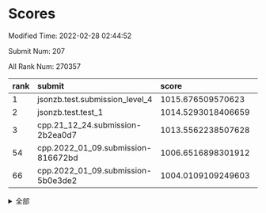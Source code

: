 # Scores

Modified Time: 2022-02-28 02:44:52

Submit Num: 207

All Rank Num: 270357

| rank |               submit               |       score        |       sigma        | pk_num |
| :--- | :--------------------------------- | :----------------- | :----------------- | :----- |
| 1    | jsonzb.test.submission_level_4     | 1015.676509570623  | 0.8422741078544589 | 5227   |
| 2    | jsonzb.test.test_1                 | 1014.5293018406659 | 0.8564789348680438 | 5226   |
| 3    | cpp.21_12_24.submission-2b2ea0d7   | 1013.5562238507628 | 0.8050627863221518 | 5226   |
| 54   | cpp.2022_01_09.submission-816672bd | 1006.6516898301912 | 0.7153715018054384 | 5228   |
| 66   | cpp.2022_01_09.submission-5b0e3de2 | 1004.0109109249603 | 0.7171888962044679 | 5226   |


<details>
<summary>全部</summary>

| rank |                 submit                 |       score        |       sigma        | pk_num |
| :--- | :------------------------------------- | :----------------- | :----------------- | :----- |
| 1    | jsonzb.test.submission_level_4         | 1015.676509570623  | 0.8422741078544589 | 5227   |
| 2    | jsonzb.test.test_1                     | 1014.5293018406659 | 0.8564789348680438 | 5226   |
| 3    | cpp.21_12_24.submission-2b2ea0d7       | 1013.5562238507628 | 0.8050627863221518 | 5226   |
| 4    | gobigger.level_3.submission_level_3_3  | 1011.2915511398209 | 0.7564671072407034 | 5223   |
| 5    | gobigger.level_3.submission_level_3_22 | 1011.164873609102  | 0.761750011571437  | 5225   |
| 6    | gobigger.level_3.submission_level_3_15 | 1011.1029582530346 | 0.7746455532089652 | 5225   |
| 7    | gobigger.level_3.submission_level_3_36 | 1011.0566657491946 | 0.7542499059953098 | 5222   |
| 8    | gobigger.level_3.submission_level_3_27 | 1010.9888508570747 | 0.7672738116397426 | 5221   |
| 9    | gobigger.level_3.submission_level_3_18 | 1010.912868861679  | 0.7850013395703745 | 5227   |
| 10   | gobigger.level_3.submission_level_3_31 | 1010.9025136471596 | 0.7987096148442808 | 5226   |
| 11   | gobigger.level_3.submission_level_3_45 | 1010.8198818945064 | 0.7589773719517559 | 5227   |
| 12   | gobigger.level_3.submission_level_3_5  | 1010.8106386236951 | 0.7548266748942154 | 5228   |
| 13   | gobigger.level_3.submission_level_3_41 | 1010.781670493974  | 0.7643159683622943 | 5220   |
| 14   | gobigger.level_3.submission_level_3_47 | 1010.7186451385878 | 0.7627383311346132 | 5221   |
| 15   | gobigger.level_3.submission_level_3_42 | 1010.6779975427283 | 0.749770077293563  | 5225   |
| 16   | gobigger.level_3.submission_level_3_38 | 1010.674928526178  | 0.7476273524710686 | 5224   |
| 17   | gobigger.level_3.submission_level_3_19 | 1010.615457538613  | 0.7565441867815021 | 5230   |
| 18   | gobigger.level_3.submission_level_3_0  | 1010.5437224508472 | 0.7386926960407821 | 5226   |
| 19   | gobigger.level_3.submission_level_3_2  | 1010.3997480210006 | 0.7524625896262924 | 5224   |
| 20   | gobigger.level_3.submission_level_3_34 | 1010.3789890573358 | 0.7421104279305535 | 5225   |
| 21   | gobigger.level_3.submission_level_3_6  | 1010.3377436180851 | 0.7499982302429644 | 5220   |
| 22   | gobigger.level_3.submission_level_3_28 | 1010.2942501854176 | 0.7538895676677125 | 5220   |
| 23   | gobigger.level_3.submission_level_3_12 | 1010.1171886815131 | 0.7703975672085425 | 5222   |
| 24   | gobigger.level_3.submission_level_3_10 | 1010.0981657315788 | 0.745901844515484  | 5224   |
| 25   | gobigger.level_3.submission_level_3_26 | 1010.0556340496868 | 0.7530846305385173 | 5222   |
| 26   | gobigger.level_3.submission_level_3_30 | 1010.0245841036595 | 0.7427359305074135 | 5228   |
| 27   | gobigger.level_3.submission_level_3_7  | 1010.0125587240586 | 0.7499312161045113 | 5227   |
| 28   | gobigger.level_3.submission_level_3_40 | 1009.9950410065879 | 0.7705142338920368 | 5226   |
| 29   | gobigger.level_3.submission_level_3_25 | 1009.9860823434464 | 0.7718764355967337 | 5220   |
| 30   | gobigger.level_3.submission_level_3_14 | 1009.9650361375745 | 0.7824434245259602 | 5228   |
| 31   | gobigger.level_3.submission_level_3_4  | 1009.9056639861138 | 0.7537183235213625 | 5223   |
| 32   | gobigger.level_3.submission_level_3_8  | 1009.901418433953  | 0.7567594558617883 | 5229   |
| 33   | gobigger.level_3.submission_level_3_29 | 1009.882028120736  | 0.7477259145135634 | 5223   |
| 34   | gobigger.level_3.submission_level_3_39 | 1009.8529614660517 | 0.7536267720591828 | 5230   |
| 35   | gobigger.level_3.submission_level_3_1  | 1009.7933479808538 | 0.7600526082662208 | 5226   |
| 36   | gobigger.level_3.submission_level_3_49 | 1009.7881307187307 | 0.7540350590944542 | 5228   |
| 37   | gobigger.level_3.submission_level_3_37 | 1009.6734703080081 | 0.7471430095556074 | 5226   |
| 38   | gobigger.level_3.submission_level_3_48 | 1009.6597834963055 | 0.7527716254500046 | 5223   |
| 39   | gobigger.level_3.submission_level_3_44 | 1009.545901611959  | 0.7470105989672007 | 5227   |
| 40   | gobigger.level_3.submission_level_3_23 | 1009.4712792699951 | 0.7473976532966822 | 5224   |
| 41   | gobigger.level_3.submission_level_3_17 | 1009.4657590143064 | 0.7606552915993349 | 5225   |
| 42   | gobigger.level_3.submission_level_3_16 | 1009.2954589947605 | 0.7616530698966921 | 5226   |
| 43   | gobigger.level_3.submission_level_3_33 | 1009.2202715758123 | 0.7627382151197201 | 5224   |
| 44   | gobigger.level_3.submission_level_3_24 | 1009.1922240978525 | 0.7434503046109575 | 5221   |
| 45   | gobigger.level_3.submission_level_3_21 | 1008.9989110151107 | 0.7534115761658224 | 5221   |
| 46   | gobigger.level_3.submission_level_3_46 | 1008.988488607336  | 0.7479040197939498 | 5228   |
| 47   | gobigger.level_3.submission_level_3_35 | 1008.8843160428388 | 0.7519768176767911 | 5223   |
| 48   | gobigger.level_3.submission_level_3_43 | 1008.7575847679029 | 0.7461697843625944 | 5225   |
| 49   | gobigger.level_3.submission_level_3_20 | 1008.7427471008982 | 0.7363240595308609 | 5225   |
| 50   | gobigger.level_3.submission_level_3_32 | 1008.6814240544855 | 0.7505503760532918 | 5224   |
| 51   | gobigger.level_3.submission_level_3_11 | 1008.5295434376959 | 0.723471196751052  | 5229   |
| 52   | gobigger.level_3.submission_level_3_9  | 1008.3061946168497 | 0.7329429053083776 | 5225   |
| 53   | gobigger.level_3.submission_level_3_13 | 1008.0386995067494 | 0.7550794545764331 | 5222   |
| 54   | cpp.2022_01_09.submission-816672bd     | 1006.6516898301912 | 0.7153715018054384 | 5228   |
| 55   | gobigger.level_1.submission_level_1_17 | 1005.1750660732088 | 0.7285337432441483 | 5216   |
| 56   | gobigger.level_1.submission_level_1_24 | 1005.0997900522304 | 0.7160967053131899 | 5224   |
| 57   | gobigger.level_1.submission_level_1_14 | 1004.7222638872319 | 0.7292331818500586 | 5231   |
| 58   | gobigger.level_1.submission_level_1_11 | 1004.5791517639466 | 0.7274890925550167 | 5226   |
| 59   | gobigger.level_1.submission_level_1_0  | 1004.4602975607055 | 0.7194929813391667 | 5227   |
| 60   | gobigger.level_1.submission_level_1_39 | 1004.3507267979064 | 0.7257359635203949 | 5220   |
| 61   | gobigger.level_1.submission_level_1_35 | 1004.3399852050384 | 0.7228973144258409 | 5221   |
| 62   | gobigger.level_1.submission_level_1_45 | 1004.3229464887318 | 0.7177772760521957 | 5225   |
| 63   | gobigger.level_1.submission_level_1_41 | 1004.3221965372152 | 0.7195055400164105 | 5226   |
| 64   | gobigger.level_1.submission_level_1_32 | 1004.1832409499461 | 0.7317842511843689 | 5223   |
| 65   | gobigger.level_1.submission_level_1_37 | 1004.0295783104897 | 0.7111694532083767 | 5232   |
| 66   | cpp.2022_01_09.submission-5b0e3de2     | 1004.0109109249603 | 0.7171888962044679 | 5226   |
| 67   | gobigger.level_1.submission_level_1_26 | 1003.9973390148205 | 0.7082345045796352 | 5224   |
| 68   | gobigger.level_1.submission_level_1_30 | 1003.7514089334428 | 0.7175943016961338 | 5223   |
| 69   | gobigger.level_1.submission_level_1_42 | 1003.7317844297797 | 0.7162267946731218 | 5219   |
| 70   | gobigger.level_1.submission_level_1_47 | 1003.7081207014986 | 0.7151109397450706 | 5229   |
| 71   | gobigger.level_1.submission_level_1_40 | 1003.6832302991612 | 0.7241367929126473 | 5216   |
| 72   | gobigger.level_1.submission_level_1_8  | 1003.6453449717673 | 0.7196419197870982 | 5226   |
| 73   | gobigger.level_1.submission_level_1_10 | 1003.5210685241419 | 0.7172116937153814 | 5223   |
| 74   | gobigger.level_1.submission_level_1_13 | 1003.5018004291678 | 0.7254665206826564 | 5230   |
| 75   | gobigger.level_1.submission_level_1_19 | 1003.492735853537  | 0.7323749925366864 | 5224   |
| 76   | gobigger.level_1.submission_level_1_49 | 1003.4597987774576 | 0.7180107303599533 | 5222   |
| 77   | gobigger.level_1.submission_level_1_48 | 1003.4534474388505 | 0.7150432886967168 | 5224   |
| 78   | gobigger.level_1.submission_level_1_38 | 1003.4216117551975 | 0.7191546248188311 | 5228   |
| 79   | gobigger.level_1.submission_level_1_33 | 1003.3816043420782 | 0.7049605178951961 | 5232   |
| 80   | gobigger.level_1.submission_level_1_27 | 1003.344138834864  | 0.7062123758848413 | 5230   |
| 81   | gobigger.level_1.submission_level_1_28 | 1003.2723164936154 | 0.7274805427846471 | 5229   |
| 82   | gobigger.level_1.submission_level_1_3  | 1003.23376987138   | 0.7206500725515352 | 5224   |
| 83   | gobigger.level_1.submission_level_1_1  | 1003.13960046187   | 0.7298926140930799 | 5228   |
| 84   | gobigger.level_1.submission_level_1_18 | 1003.1188092602339 | 0.7223666788394045 | 5230   |
| 85   | gobigger.level_1.submission_level_1_25 | 1003.0013934674542 | 0.7048399830374688 | 5223   |
| 86   | gobigger.level_1.submission_level_1_43 | 1002.9569800037672 | 0.7312248579502235 | 5221   |
| 87   | gobigger.level_1.submission_level_1_5  | 1002.9127957718329 | 0.715775752382767  | 5220   |
| 88   | gobigger.level_1.submission_level_1_12 | 1002.9087014238318 | 0.7172593618362292 | 5224   |
| 89   | gobigger.level_1.submission_level_1_9  | 1002.86417922292   | 0.7319531794388681 | 5228   |
| 90   | gobigger.level_1.submission_level_1_29 | 1002.8001296459038 | 0.7209886016368487 | 5230   |
| 91   | gobigger.level_1.submission_level_1_31 | 1002.7428719223402 | 0.7225568036771068 | 5224   |
| 92   | gobigger.level_1.submission_level_1_16 | 1002.7305552301967 | 0.7154667989722097 | 5220   |
| 93   | gobigger.level_1.submission_level_1_44 | 1002.70918760097   | 0.7203001138345677 | 5221   |
| 94   | gobigger.level_1.submission_level_1_15 | 1002.6175534320191 | 0.7238309254073763 | 5222   |
| 95   | gobigger.level_1.submission_level_1_7  | 1002.6120723602129 | 0.7159178232699277 | 5219   |
| 96   | gobigger.level_1.submission_level_1_2  | 1002.6091507631802 | 0.7199109607614667 | 5223   |
| 97   | gobigger.level_1.submission_level_1_34 | 1002.5248546292678 | 0.7112965514809836 | 5229   |
| 98   | gobigger.level_1.submission_level_1_36 | 1002.500948362968  | 0.7129596614482006 | 5223   |
| 99   | gobigger.level_1.submission_level_1_22 | 1002.4631817976723 | 0.7134478152620448 | 5220   |
| 100  | gobigger.level_1.submission_level_1_46 | 1002.4518771665261 | 0.7239494942447219 | 5228   |
| 101  | gobigger.level_1.submission_level_1_6  | 1002.2730633472415 | 0.7086135461264464 | 5219   |
| 102  | gobigger.level_1.submission_level_1_23 | 1002.1562078492963 | 0.7164901551689483 | 5226   |
| 103  | gobigger.level_1.submission_level_1_21 | 1002.1066977830748 | 0.710120402201511  | 5228   |
| 104  | gobigger.level_1.submission_level_1_4  | 1002.066849811267  | 0.7272959922002763 | 5226   |
| 105  | gobigger.level_1.submission_level_1_20 | 1001.8126023583196 | 0.7178745255784604 | 5222   |
| 106  | gobigger.random.submission_random_9    | 997.3467889970478  | 0.711365732346844  | 5229   |
| 107  | gobigger.random.submission_random_45   | 997.3091883896877  | 0.7039327506759919 | 5220   |
| 108  | gobigger.random.submission_random_18   | 997.1551070739251  | 0.7181193266756497 | 5223   |
| 109  | gobigger.random.submission_random_1    | 997.1426253269473  | 0.7086098241990392 | 5229   |
| 110  | gobigger.random.submission_random_48   | 997.1272133459797  | 0.7080944022986385 | 5228   |
| 111  | gobigger.random.submission_random_5    | 996.9207899792798  | 0.708012478238402  | 5225   |
| 112  | gobigger.random.submission_random_12   | 996.6129660133199  | 0.7218505276576912 | 5224   |
| 113  | gobigger.random.submission_random_20   | 996.5774189290764  | 0.7116788102495496 | 5221   |
| 114  | gobigger.random.submission_random_23   | 996.4135773501922  | 0.7132820645397412 | 5224   |
| 115  | gobigger.random.submission_random_42   | 996.3884393902146  | 0.7091479307472893 | 5220   |
| 116  | gobigger.random.submission_random_4    | 996.3661662852895  | 0.716154691124211  | 5224   |
| 117  | gobigger.random.submission_random_47   | 996.2369200298216  | 0.7022537193670573 | 5224   |
| 118  | gobigger.random.submission_random_3    | 996.2130547713806  | 0.6984502700200514 | 5226   |
| 119  | gobigger.random.submission_random_39   | 996.1863473975078  | 0.7015104034381008 | 5221   |
| 120  | gobigger.random.submission_random_34   | 996.1634857065175  | 0.7165102587060093 | 5222   |
| 121  | gobigger.random.submission_random_24   | 996.1595652409952  | 0.7058532492988102 | 5226   |
| 122  | gobigger.random.submission_random_35   | 996.1586874477301  | 0.7041236974822286 | 5227   |
| 123  | gobigger.random.submission_random_32   | 996.1513332801713  | 0.7144248655959683 | 5227   |
| 124  | gobigger.random.submission_random_29   | 996.0977729616516  | 0.7167108578420582 | 5223   |
| 125  | gobigger.random.submission_random_37   | 996.096629926882   | 0.707804519630985  | 5221   |
| 126  | gobigger.random.submission_random_27   | 996.0822600045542  | 0.7004792013082255 | 5225   |
| 127  | gobigger.random.submission_random_10   | 996.0324253843606  | 0.7144920519137403 | 5227   |
| 128  | gobigger.random.submission_random_19   | 996.0106018037033  | 0.714316967731932  | 5225   |
| 129  | gobigger.random.submission_random_17   | 995.9965987991086  | 0.7249785108560167 | 5230   |
| 130  | gobigger.random.submission_random_40   | 995.9331023120133  | 0.7201437922517695 | 5227   |
| 131  | gobigger.random.submission_random_25   | 995.9297256484365  | 0.7139855377356173 | 5225   |
| 132  | gobigger.random.submission_random_13   | 995.9223278494669  | 0.719911398361037  | 5224   |
| 133  | gobigger.random.submission_random_28   | 995.8949065109941  | 0.7020821787837136 | 5222   |
| 134  | gobigger.random.submission_random_49   | 995.8771162951535  | 0.7033475850663626 | 5222   |
| 135  | gobigger.random.submission_random_8    | 995.8356119231082  | 0.7090600397087378 | 5225   |
| 136  | gobigger.random.submission_random_21   | 995.8252073697149  | 0.7031310470350393 | 5231   |
| 137  | gobigger.random.submission_random_2    | 995.8079808596051  | 0.7120270786344137 | 5225   |
| 138  | gobigger.random.submission_random_30   | 995.7478710667839  | 0.7285304542856721 | 5229   |
| 139  | gobigger.random.submission_random_43   | 995.7180979740119  | 0.7039102045686927 | 5229   |
| 140  | gobigger.random.submission_random_44   | 995.560191218892   | 0.7127341930001327 | 5223   |
| 141  | gobigger.random.submission_random_15   | 995.520739583319   | 0.7213228476115371 | 5220   |
| 142  | gobigger.random.submission_random_33   | 995.501482626697   | 0.7072398523693962 | 5222   |
| 143  | gobigger.random.submission_random_41   | 995.4658404290583  | 0.7065495804559203 | 5221   |
| 144  | gobigger.random.submission_random_38   | 995.45841937434    | 0.7073917049931018 | 5222   |
| 145  | gobigger.random.submission_random_0    | 995.4551336461509  | 0.6934547094188762 | 5219   |
| 146  | gobigger.random.submission_random_31   | 995.4259234888302  | 0.7198239713739972 | 5227   |
| 147  | gobigger.random.submission_random_36   | 995.2593355404869  | 0.7137211962447877 | 5218   |
| 148  | gobigger.random.submission_random_26   | 995.2327690200806  | 0.7137216695013658 | 5223   |
| 149  | gobigger.random.submission_random_46   | 995.1626887887066  | 0.7017734290461379 | 5222   |
| 150  | gobigger.random.submission_random_14   | 995.0915839764565  | 0.723534796559868  | 5221   |
| 151  | gobigger.random.submission_random_11   | 995.0517941572061  | 0.7104314371650583 | 5224   |
| 152  | gobigger.random.submission_random_6    | 995.0506621588218  | 0.721481057604948  | 5222   |
| 153  | gobigger.random.submission_random_7    | 994.8900985200976  | 0.7004594807110671 | 5221   |
| 154  | gobigger.random.submission_random_22   | 994.7839820024693  | 0.7335734177387971 | 5221   |
| 155  | gobigger.random.submission_random_16   | 994.6771071330281  | 0.7192127888236793 | 5226   |
| 156  | gobigger.level_2.submission_level_2_24 | 994.1054838930885  | 0.7450939642831758 | 5225   |
| 157  | gobigger.level_2.submission_level_2_37 | 993.7439765744851  | 0.721431220153409  | 5222   |
| 158  | gobigger.level_2.submission_level_2_48 | 993.739099596462   | 0.7351397980039694 | 5227   |
| 159  | gobigger.level_2.submission_level_2_13 | 993.555676958505   | 0.7314792485552746 | 5223   |
| 160  | gobigger.level_2.submission_level_2_19 | 993.4478177512932  | 0.743210783898686  | 5227   |
| 161  | gobigger.level_2.submission_level_2_31 | 993.3417547972332  | 0.7363454473719632 | 5226   |
| 162  | gobigger.level_2.submission_level_2_23 | 993.2967011508994  | 0.7308173736746145 | 5227   |
| 163  | gobigger.level_2.submission_level_2_40 | 993.2369536419084  | 0.7217383043580321 | 5224   |
| 164  | gobigger.level_2.submission_level_2_4  | 993.0000154826455  | 0.7532936673725061 | 5223   |
| 165  | gobigger.level_2.submission_level_2_12 | 992.9117123345914  | 0.7347079141016546 | 5226   |
| 166  | gobigger.level_2.submission_level_2_44 | 992.8130353160642  | 0.7495994570106485 | 5222   |
| 167  | gobigger.level_2.submission_level_2_39 | 992.7956501985825  | 0.7463955074055338 | 5224   |
| 168  | gobigger.level_2.submission_level_2_11 | 992.769595177699   | 0.7375736810998756 | 5223   |
| 169  | gobigger.level_2.submission_level_2_30 | 992.5920744934459  | 0.7399683971125628 | 5221   |
| 170  | gobigger.level_2.submission_level_2_21 | 992.5867864397561  | 0.7456982224365007 | 5223   |
| 171  | gobigger.level_2.submission_level_2_27 | 992.5231653649945  | 0.7368908258592974 | 5228   |
| 172  | gobigger.level_2.submission_level_2_34 | 992.3593785088311  | 0.7528541579668305 | 5228   |
| 173  | gobigger.level_2.submission_level_2_33 | 992.3338545957856  | 0.751697116788365  | 5220   |
| 174  | gobigger.level_2.submission_level_2_43 | 992.2700160671186  | 0.7381736871934793 | 5218   |
| 175  | gobigger.level_2.submission_level_2_25 | 992.1857051775794  | 0.744107720737385  | 5220   |
| 176  | gobigger.level_2.submission_level_2_36 | 992.1241477643696  | 0.7374030079757329 | 5222   |
| 177  | gobigger.level_2.submission_level_2_2  | 992.1224134500317  | 0.7683498464655357 | 5223   |
| 178  | gobigger.level_2.submission_level_2_18 | 992.0896872793771  | 0.7344992705344573 | 5225   |
| 179  | gobigger.level_2.submission_level_2_0  | 992.0202922420592  | 0.7560364411776253 | 5223   |
| 180  | gobigger.level_2.submission_level_2_41 | 991.9084371867804  | 0.7330050820453766 | 5227   |
| 181  | gobigger.level_2.submission_level_2_42 | 991.896646175827   | 0.7284552936500412 | 5221   |
| 182  | gobigger.level_2.submission_level_2_5  | 991.8730480532847  | 0.7535446034035489 | 5220   |
| 183  | gobigger.level_2.submission_level_2_49 | 991.8136584616218  | 0.7495155841366358 | 5223   |
| 184  | gobigger.level_2.submission_level_2_38 | 991.8006167685019  | 0.7365007161067759 | 5224   |
| 185  | gobigger.level_2.submission_level_2_46 | 991.7978790618539  | 0.764485523834962  | 5223   |
| 186  | gobigger.level_2.submission_level_2_29 | 991.7311946704299  | 0.7429381727606281 | 5231   |
| 187  | gobigger.level_2.submission_level_2_45 | 991.6811438849663  | 0.7421423833661922 | 5216   |
| 188  | gobigger.level_2.submission_level_2_20 | 991.6736137702985  | 0.7458987474376709 | 5225   |
| 189  | gobigger.level_2.submission_level_2_22 | 991.6550936840043  | 0.7450161717549565 | 5226   |
| 190  | gobigger.level_2.submission_level_2_35 | 991.6390630007515  | 0.7472622939264312 | 5224   |
| 191  | gobigger.level_2.submission_level_2_14 | 991.5913871913826  | 0.749049367020232  | 5222   |
| 192  | gobigger.level_2.submission_level_2_15 | 991.428448310231   | 0.7465226726194185 | 5227   |
| 193  | gobigger.level_2.submission_level_2_8  | 991.4108828589225  | 0.7465760610124924 | 5222   |
| 194  | gobigger.level_2.submission_level_2_26 | 991.351803788199   | 0.7566612032560948 | 5225   |
| 195  | gobigger.level_2.submission_level_2_9  | 991.3453525145574  | 0.7585866901048095 | 5226   |
| 196  | gobigger.level_2.submission_level_2_1  | 991.235918466018   | 0.7698506656727363 | 5220   |
| 197  | gobigger.level_2.submission_level_2_28 | 991.1587303822831  | 0.7878800356987966 | 5223   |
| 198  | gobigger.level_2.submission_level_2_17 | 991.0934677638425  | 0.7579155632123902 | 5227   |
| 199  | gobigger.level_2.submission_level_2_32 | 991.0918818412878  | 0.7637581931224908 | 5218   |
| 200  | gobigger.level_2.submission_level_2_6  | 991.0434925063026  | 0.758368802684759  | 5229   |
| 201  | gobigger.level_2.submission_level_2_16 | 991.0073350336195  | 0.7618129365736469 | 5224   |
| 202  | gobigger.level_2.submission_level_2_10 | 990.168881810365   | 0.760007718319805  | 5223   |
| 203  | gobigger.level_2.submission_level_2_7  | 990.0288944579085  | 0.7562015111919451 | 5221   |
| 204  | gobigger.level_2.submission_level_2_3  | 989.6635081114035  | 0.7743410852259291 | 5225   |
| 205  | gobigger.level_2.submission_level_2_47 | 988.5789837980326  | 0.780796255940424  | 5226   |
| 206  | gobigger.none.submission_none_0        | 976.9892596217408  | 1.3202090125926302 | 5229   |
| 207  | gobigger.none.submission_none_1        | 974.9775063155391  | 1.5370453348818387 | 5218   |

</details>